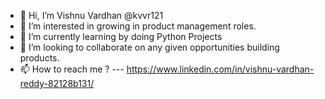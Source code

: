 - 👋 Hi, I’m Vishnu Vardhan @kvvr121
- 👀 I’m interested in growing in product management roles.
- 🌱 I’m currently learning by doing Python Projects
- 💞️ I’m looking to collaborate on any given opportunities building products.
- 📫 How to reach me ? --- https://www.linkedin.com/in/vishnu-vardhan-reddy-82128b131/

<!---
kvvr121/kvvr121 is a ✨ special ✨ repository because its `README.md` (this file) appears on your GitHub profile.
You can click the Preview link to take a look at your changes.
--->
